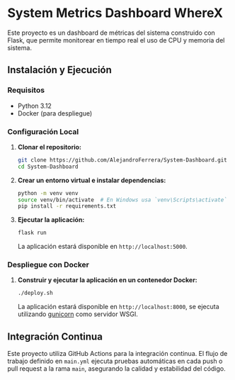 
# System Metrics Dashboard WhereX

Este proyecto es un dashboard de métricas del sistema construido con Flask, que permite monitorear en tiempo real el uso de CPU y memoria del sistema.

## Instalación y Ejecución

### Requisitos

- Python 3.12
- Docker (para despliegue)

### Configuración Local

1. **Clonar el repositorio:**
   ```sh
   git clone https://github.com/AlejandroFerrera/System-Dashboard.git
   cd System-Dashboard
   ```

2. **Crear un entorno virtual e instalar dependencias:**

   ```sh
   python -m venv venv
   source venv/bin/activate  # En Windows usa `venv\Scripts\activate`
   pip install -r requirements.txt
   ```

3. **Ejecutar la aplicación:**
   ```sh
   flask run
   ```

   La aplicación estará disponible en `http://localhost:5000`.

### Despliegue con Docker

1. **Construir y ejecutar la aplicación en un contenedor Docker:**
   ```sh
   ./deploy.sh
   ```

   La aplicación estará disponible en `http://localhost:8000`, se ejecuta utilizando [gunicorn](https://docs.gunicorn.org/en/stable/) como servidor WSGI.

## Integración Continua

Este proyecto utiliza GitHub Actions para la integración continua. El flujo de trabajo definido en `main.yml` ejecuta pruebas automáticas en cada push o pull request a la rama `main`, asegurando la calidad y estabilidad del código.